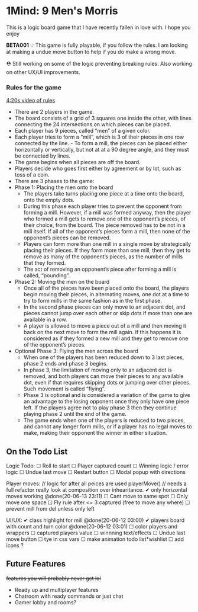 # 1Mind: 9 Men's Morris

This is a logic board game that I have recently fallen in love with. I hope you enjoy

**BETA001** 💡 This game is fully playable, if you follow the rules. I am looking at making a undue move button to help if you do make a wrong move.

⛑ Still working on some of the logic preventing breaking rules. Also working on other UX/UI improvements.

### Rules for the game

[4:20s video of rules](https://www.youtube.com/watch?v=zvbIKOHIkRE)

- There are 2 players in the game.
- The board consists of a grid of 3 squares one inside the other, with lines connecting the 24 intersections on which pieces can be placed.
- Each player has 9 pieces, called “men” of a given color.
- Each player tries to form a “mill”, which is 3 of their pieces in one row connected by the line. - To form a mill, the pieces can be placed either horizontally or vertically, but not at at a 90 degree angle, and they must be connected by lines.
- The game begins when all pieces are off the board.
- Players decide who goes first either by agreement or by lot, such as toss of a coin.
- There are 3 phases to the game:
- Phase 1: Placing the men onto the board
  - The players take turns placing one piece at a time onto the board, onto the empty dots.
  - During this phase each player tries to prevent the opponent from forming a mill. However, if a mill was formed anyway, then the player who formed a mill gets to remove one of the opponent’s pieces, of their choice, from the board. The piece removed has to be not in a mill itself. If all of the opponent’s pieces form a mill, then none of the opponent’s pieces can be removed.
  - Players can form more than one mill in a single move by strategically placing their pieces. If they form more than one mill, then they get to remove as many of the opponent’s pieces, as the number of mills that they formed.
  - The act of removing an opponent’s piece after forming a mill is called, “pounding”.
- Phase 2: Moving the men on the board
  - Once all of the pieces have been placed onto the board, the players begin moving their pieces, in alternating moves, one dot at a time to try to form mills in the same fashion as in the first phase.
  - In the second phase pieces can only move to an adjacent dot, and pieces cannot jump over each other or skip dots if more than one are available in a row.
  - A player is allowed to move a piece out of a mill and then moving it back on the next move to form the mill again. If this happens it is considered as if they formed a new mill and they get to remove one of the opponent’s pieces.
- Optional Phase 3: Flying the men across the board
  - When one of the players has been reduced down to 3 last pieces, phase 2 ends and phase 3 begins.
  - In phase 3, the limitation of moving only to an adjacent dot is removed, and both players can move their pieces to any available dot, even if that requires skipping dots or jumping over other pieces. Such movement is called “flying”.
  - Phase 3 is optional and is considered a variation of the game to give an advantage to the losing opponent once they only have one piece left. If the players agree not to play phase 3 then they continue playing phase 2 until the end of the game.
  - The game ends when one of the players is reduced to two pieces, and cannot any longer form mills, or if a player has no legal moves to make, making their opponent the winner in either situation.

## On the Todo List

Logic Todo:
☐ Roll to start
☐ Player captured count
☐ Winning logic / error logic
☐ Undue last move
☐ Restart button
☐ Modal popup with directions

Player moves:
// logic for after all peices are used playerMove()
// needs a full refactor really look at composition over inhearitance.
✔ only horizontal moves working @done(20-06-13 23:11)
☐ Cant move to same spot
☐ Only move one space
☐ Fly rule after <= 3 captured (free to move any where)
☐ prevent mill from del unless only left

UI/UX:
✔ class highlight for mill @done(20-06-12 03:00)
✔ players board with count and turn color @done(20-06-12 03:01)
☐ color players and wrappers
☐ captured players value
☐ winnning text/effects
☐ Undue last move button
☐ tye in css vars
☐ make animation todo list\*wishlist
☐ add icons ?

## Future Features

~~features you will probably never get lol~~

- Ready up and multiplayer features
- Chatroom with ready commands or just chat
- Gamer lobby and rooms?
